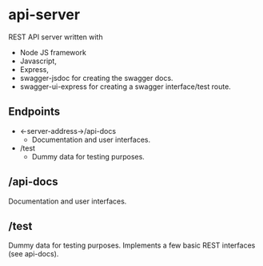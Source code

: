 # api-server

REST API server written with
* Node JS framework
* Javascript,
* Express,
* swagger-jsdoc for creating the swagger docs.
* swagger-ui-express for creating a swagger interface/test route.


## Endpoints
* <-server-address->/api-docs
  * Documentation and user interfaces.
* /test
  * Dummy data for testing purposes.


## /api-docs
Documentation and user interfaces.


## /test
Dummy data for testing purposes.
Implements a few basic REST interfaces (see api-docs).

##